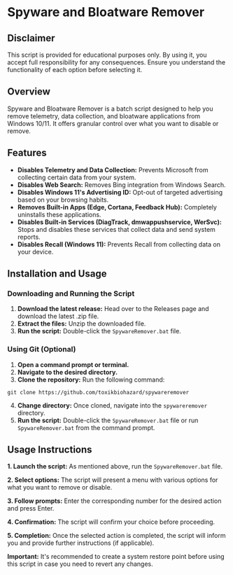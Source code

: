 # Spyware and Bloatware Remover

## Disclaimer

This script is provided for educational purposes only. By using it, you accept full responsibility for any consequences. Ensure you understand the functionality of each option before selecting it. 

## Overview

Spyware and Bloatware Remover is a batch script designed to help you remove telemetry, data collection, and bloatware applications from Windows 10/11. It offers granular control over what you want to disable or remove.

## Features

* **Disables Telemetry and Data Collection:** Prevents Microsoft from collecting certain data from your system.
* **Disables Web Search:** Removes Bing integration from Windows Search.
* **Disables Windows 11's Advertising ID:** Opt-out of targeted advertising based on your browsing habits.
* **Removes Built-in Apps (Edge, Cortana, Feedback Hub):** Completely uninstalls these applications.
* **Disables Built-in Services (DiagTrack, dmwappushservice, WerSvc):** Stops and disables these services that collect data and send system reports.
* **Disables Recall (Windows 11):** Prevents Recall from collecting data on your device.

## Installation and Usage

### Downloading and Running the Script

1. **Download the latest release:** Head over to the Releases page and download the latest .zip file.
2. **Extract the files:** Unzip the downloaded file.
3. **Run the script:** Double-click the `SpywareRemover.bat` file.

### Using Git (Optional)

1. **Open a command prompt or terminal.**
2. **Navigate to the desired directory.**
3. **Clone the repository:** Run the following command:

```
git clone https://github.com/toxikbiohazard/spywareremover
```

4. **Change directory:** Once cloned, navigate into the `spywareremover` directory.
5. **Run the script:** Double-click the `SpywareRemover.bat` file or run `SpywareRemover.bat` from the command prompt.

## Usage Instructions

**1. Launch the script:** As mentioned above, run the `SpywareRemover.bat` file.

**2. Select options:** The script will present a menu with various options for what you want to remove or disable.

**3. Follow prompts:** Enter the corresponding number for the desired action and press Enter.

**4. Confirmation:** The script will confirm your choice before proceeding.

**5. Completion:** Once the selected action is completed, the script will inform you and provide further instructions (if applicable).

**Important:** It's recommended to create a system restore point before using this script in case you need to revert any changes.
